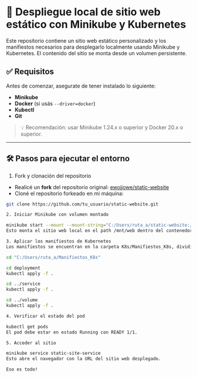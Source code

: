 # 🚀 Despliegue local de sitio web estático con Minikube y Kubernetes

Este repositorio contiene un sitio web estático personalizado y los manifiestos necesarios para desplegarlo localmente usando Minikube y Kubernetes. El contenido del sitio se monta desde un volumen persistente.

## ✅ Requisitos

Antes de comenzar, asegurate de tener instalado lo siguiente:

- **Minikube**
- **Docker** (si usás `--driver=docker`)
- **Kubectl**
- **Git**

> 💡 Recomendación: usar Minikube 1.24.x o superior y Docker 20.x o superior.

---

## 🛠️ Pasos para ejecutar el entorno

1. Fork y clonación del repositorio

- Realicé un **fork** del repositorio original: [ewojjowe/static-website](https://github.com/ewojjowe/static-website)
- Cloné el repositorio forkeado en mi máquina:

```bash
git clone https://github.com/tu_usuario/static-website.git

2. Iniciar Minikube con volumen montado

minikube start --mount --mount-string="C:/Users/ruta_a/static-website:/mnt/web"
Esto monta el sitio web local en el path /mnt/web dentro del contenedor.

3. Aplicar los manifiestos de Kubernetes
Los manifiestos se encuentran en la carpeta K8s/Manifiestos_K8s, divididos por tipo:

cd "C:/Users/ruta_a/Manifiestos_K8s"

cd deployment
kubectl apply -f .

cd ../service
kubectl apply -f .

cd ../volume
kubectl apply -f .

4. Verificar el estado del pod

kubectl get pods
El pod debe estar en estado Running con READY 1/1.

5. Acceder al sitio

minikube service static-site-service
Esto abre el navegador con la URL del sitio web desplegado.

Eso es todo!

